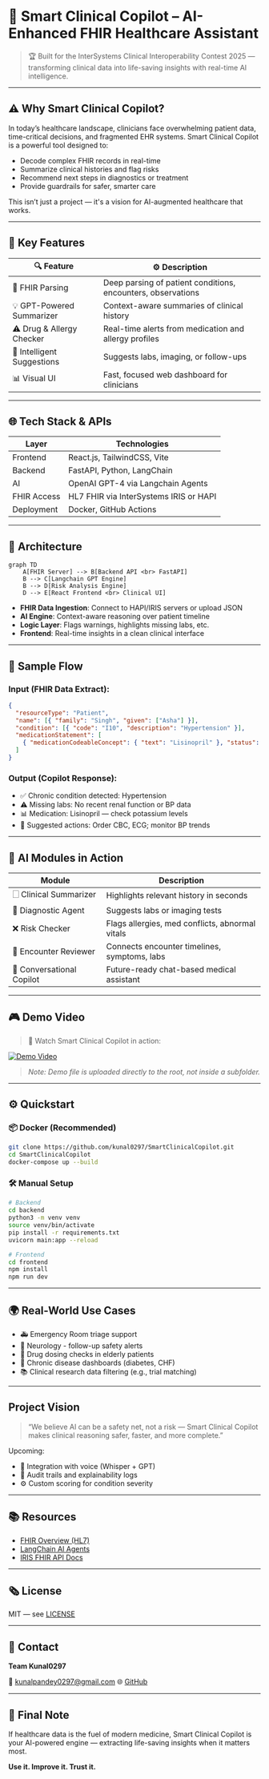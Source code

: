 # 🧠 Smart Clinical Copilot – AI-Enhanced FHIR Healthcare Assistant

> 🏆 Built for the InterSystems Clinical Interoperability Contest 2025 — transforming clinical data into life-saving insights with real-time AI intelligence.

---

## ⚠️ Why Smart Clinical Copilot?

In today’s healthcare landscape, clinicians face overwhelming patient data, time-critical decisions, and fragmented EHR systems. Smart Clinical Copilot is a powerful tool designed to:

* Decode complex FHIR records in real-time
* Summarize clinical histories and flag risks
* Recommend next steps in diagnostics or treatment
* Provide guardrails for safer, smarter care

This isn’t just a project — it's a vision for AI-augmented healthcare that works.

---

## 🎯 Key Features

| 🔍 Feature                 | ⚙️ Description                                               |
| -------------------------- | ------------------------------------------------------------ |
| 🧬 FHIR Parsing            | Deep parsing of patient conditions, encounters, observations |
| 💡 GPT-Powered Summarizer  | Context-aware summaries of clinical history                  |
| ⚠️ Drug & Allergy Checker  | Real-time alerts from medication and allergy profiles        |
| 🧠 Intelligent Suggestions | Suggests labs, imaging, or follow-ups                        |
| 📊 Visual UI               | Fast, focused web dashboard for clinicians                   |

---

## 🌐 Tech Stack & APIs

| Layer       | Technologies                           |
| ----------- | -------------------------------------- |
| Frontend    | React.js, TailwindCSS, Vite            |
| Backend     | FastAPI, Python, LangChain             |
| AI          | OpenAI GPT-4 via Langchain Agents      |
| FHIR Access | HL7 FHIR via InterSystems IRIS or HAPI |
| Deployment  | Docker, GitHub Actions                 |

---

## 🧠 Architecture

```mermaid
graph TD
    A[FHIR Server] --> B[Backend API <br> FastAPI]
    B --> C[Langchain GPT Engine]
    B --> D[Risk Analysis Engine]
    D --> E[React Frontend <br> Clinical UI]
```

* **FHIR Data Ingestion**: Connect to HAPI/IRIS servers or upload JSON
* **AI Engine**: Context-aware reasoning over patient timeline
* **Logic Layer**: Flags warnings, highlights missing labs, etc.
* **Frontend**: Real-time insights in a clean clinical interface

---

## 🧪 Sample Flow

### Input (FHIR Data Extract):

```json
{
  "resourceType": "Patient",
  "name": [{ "family": "Singh", "given": ["Asha"] }],
  "condition": [{ "code": "I10", "description": "Hypertension" }],
  "medicationStatement": [
    { "medicationCodeableConcept": { "text": "Lisinopril" }, "status": "active" }
  ]
}
```

### Output (Copilot Response):

* ✅ Chronic condition detected: Hypertension
* ⚠️ Missing labs: No recent renal function or BP data
* 📊 Medication: Lisinopril — check potassium levels
* 🧠 Suggested actions: Order CBC, ECG; monitor BP trends

---

## 🧠 AI Modules in Action

| Module                    | Description                                     |
| ------------------------- | ----------------------------------------------- |
| 🗌 Clinical Summarizer    | Highlights relevant history in seconds          |
| 🔬 Diagnostic Agent       | Suggests labs or imaging tests                  |
| ❌ Risk Checker            | Flags allergies, med conflicts, abnormal vitals |
| 📌 Encounter Reviewer     | Connects encounter timelines, symptoms, labs    |
| 💬 Conversational Copilot | Future-ready chat-based medical assistant       |

---


## 🎮 Demo Video

> 🎥 Watch Smart Clinical Copilot in action:

[![Demo Video](https://img.shields.io/badge/Watch%20Demo-%F0%9F%8E%A5-blue?style=for-the-badge)](./demo.mp4)

> *Note: Demo file is uploaded directly to the root, not inside a subfolder.*

---

## ⚙️ Quickstart

### 📦 Docker (Recommended)

```bash
git clone https://github.com/kunal0297/SmartClinicalCopilot.git
cd SmartClinicalCopilot
docker-compose up --build
```

### 🛠️ Manual Setup

```bash
# Backend
cd backend
python3 -m venv venv
source venv/bin/activate
pip install -r requirements.txt
uvicorn main:app --reload

# Frontend
cd frontend
npm install
npm run dev
```

---

## 🌍 Real-World Use Cases

* 🚑 Emergency Room triage support
* 🧠 Neurology - follow-up safety alerts
* 💊 Drug dosing checks in elderly patients
* 🏥 Chronic disease dashboards (diabetes, CHF)
* 📚 Clinical research data filtering (e.g., trial matching)

---

##  Project Vision

> “We believe AI can be a safety net, not a risk — Smart Clinical Copilot makes clinical reasoning safer, faster, and more complete.”

Upcoming:

* 🔮 Integration with voice (Whisper + GPT)
* 📜 Audit trails and explainability logs
* ⚙️ Custom scoring for condition severity

---

## 📚 Resources

* [FHIR Overview (HL7)](https://www.hl7.org/fhir/overview.html)
* [LangChain AI Agents](https://docs.langchain.com/)
* [IRIS FHIR API Docs](https://docs.intersystems.com/irislatest/csp/docbook/Doc.View.cls?KEY=FHIR)

---

## 🗞️ License

MIT — see [LICENSE](./LICENSE)

---

## 💬 Contact

**Team Kunal0297**

📧 kunalpandey0297@gmail.com
🌐 [GitHub](https://github.com/kunal0297/SmartClinicalCopilot)

---

## 🏑 Final Note

If healthcare data is the fuel of modern medicine, Smart Clinical Copilot is your AI-powered engine — extracting life-saving insights when it matters most.

**Use it. Improve it. Trust it.**
